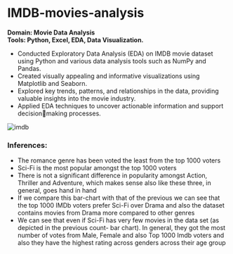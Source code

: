 # IMDB-movies-analysis
**Domain: Movie Data Analysis**<br>
**Tools: Python, Excel, EDA, Data Visualization.** 
- Conducted Exploratory Data Analysis (EDA) on IMDB movie dataset using Python and various data analysis tools such as NumPy and Pandas.
- Created visually appealing and informative visualizations using Matplotlib and Seaborn.
- Explored key trends, patterns, and relationships in the data, providing valuable insights into the movie industry.
- Applied EDA techniques to uncover actionable information and support decisionmaking processes.

![imdb](https://miro.medium.com/v2/resize:fit:640/format:webp/1*f-bF79_zFHGXEhJvx2WPLg.jpeg)

### Inferences:

- The romance genre has been voted the least from the top 1000 voters
- Sci-Fi is the most popular amongst the top 1000 voters
- There is not a significant difference in popularity amongst Action, Thriller and Adventure, which makes sense also like these three, in general, goes hand in hand
- If we compare this bar-chart with that of the previous we can see that the top 1000 IMDb voters prefer Sci-Fi over Drama and also the dataset contains movies from 
  Drama more compared to other genres
- We can see that even if Sci-Fi has very few movies in the data set (as depicted in the previous count- bar chart). In general, they got the most number of votes from 
  Male, Female and also Top 1000 Imdb voters and also they have the highest rating across genders across their age group
